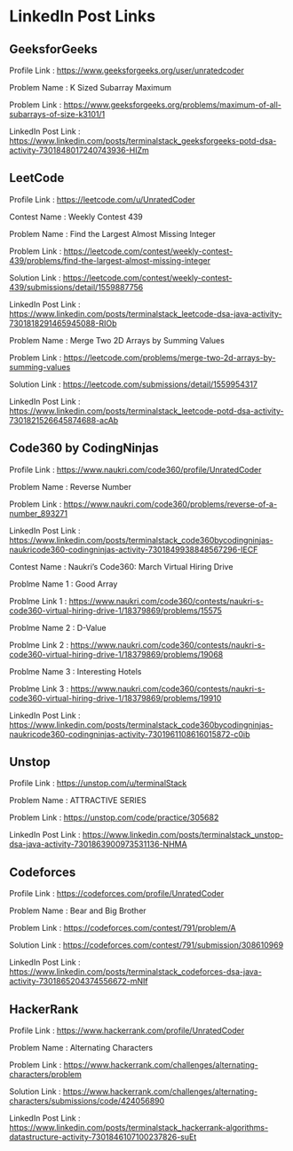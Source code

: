 # LinkedIn Post Links

## GeeksforGeeks

Profile Link : https://www.geeksforgeeks.org/user/unratedcoder

Problem Name : K Sized Subarray Maximum

Problem Link : https://www.geeksforgeeks.org/problems/maximum-of-all-subarrays-of-size-k3101/1

LinkedIn Post Link : https://www.linkedin.com/posts/terminalstack_geeksforgeeks-potd-dsa-activity-7301848017240743936-HIZm

## LeetCode

Profile Link : https://leetcode.com/u/UnratedCoder

Contest Name : Weekly Contest 439

Problem Name : Find the Largest Almost Missing Integer

Problem Link : https://leetcode.com/contest/weekly-contest-439/problems/find-the-largest-almost-missing-integer

Solution Link : https://leetcode.com/contest/weekly-contest-439/submissions/detail/1559887756

LinkedIn Post Link : https://www.linkedin.com/posts/terminalstack_leetcode-dsa-java-activity-7301818291465945088-RIOb

Problem Name : Merge Two 2D Arrays by Summing Values

Problem Link : https://leetcode.com/problems/merge-two-2d-arrays-by-summing-values

Solution Link : https://leetcode.com/submissions/detail/1559954317

LinkedIn Post Link : https://www.linkedin.com/posts/terminalstack_leetcode-potd-dsa-activity-7301821526645874688-acAb

## Code360 by CodingNinjas

Profile Link : https://www.naukri.com/code360/profile/UnratedCoder

Problem Name : Reverse Number

Problem Link : https://www.naukri.com/code360/problems/reverse-of-a-number_893271

LinkedIn Post Link : https://www.linkedin.com/posts/terminalstack_code360bycodingninjas-naukricode360-codingninjas-activity-7301849938848567296-IECF

Contest Name : Naukri’s Code360: March Virtual Hiring Drive

Problme Name 1 : Good Array

Problme Link 1 : https://www.naukri.com/code360/contests/naukri-s-code360-virtual-hiring-drive-1/18379869/problems/15575

Problme Name 2 : D-Value

Problme Link 2 : https://www.naukri.com/code360/contests/naukri-s-code360-virtual-hiring-drive-1/18379869/problems/19068

Problme Name 3 : Interesting Hotels

Problme Link 3 : https://www.naukri.com/code360/contests/naukri-s-code360-virtual-hiring-drive-1/18379869/problems/19910

LinkedIn Post Link : https://www.linkedin.com/posts/terminalstack_code360bycodingninjas-naukricode360-codingninjas-activity-7301961108616015872-c0ib

## Unstop

Profile Link : https://unstop.com/u/terminalStack

Problem Name : ATTRACTIVE SERIES

Problem Link : https://unstop.com/code/practice/305682

LinkedIn Post Link : https://www.linkedin.com/posts/terminalstack_unstop-dsa-java-activity-7301863900973531136-NHMA

## Codeforces

Profile Link : https://codeforces.com/profile/UnratedCoder

Problem Name : Bear and Big Brother

Problem Link : https://codeforces.com/contest/791/problem/A

Solution Link : https://codeforces.com/contest/791/submission/308610969

LinkedIn Post Link : https://www.linkedin.com/posts/terminalstack_codeforces-dsa-java-activity-7301865204374556672-mNIf

## HackerRank

Profile Link : https://www.hackerrank.com/profile/UnratedCoder

Problem Name : Alternating Characters

Problem Link : https://www.hackerrank.com/challenges/alternating-characters/problem

Solution Link : https://www.hackerrank.com/challenges/alternating-characters/submissions/code/424056890

LinkedIn Post Link : https://www.linkedin.com/posts/terminalstack_hackerrank-algorithms-datastructure-activity-7301846107100237826-suEt
